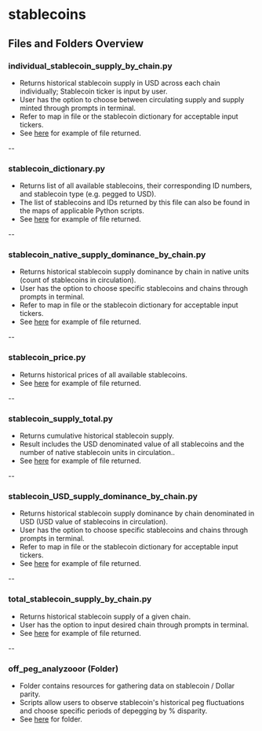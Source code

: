 # stablecoins

## Files and Folders Overview

### individual_stablecoin_supply_by_chain.py

- Returns historical stablecoin supply in USD across each chain individually; Stablecoin ticker is input by user.
- User has the option to choose between circulating supply and supply minted through prompts in terminal.
- Refer to map in file or the stablecoin dictionary for acceptable input tickers.
- See [here](https://github.com/check-sked/crypto_data_resources/blob/main/csv_examples/stablecoins/stablecoin_USDT_circulating_by_chain.csv) for example of file returned.

--

### stablecoin_dictionary.py

- Returns list of all available stablecoins, their corresponding ID numbers, and stablecoin type (e.g. pegged to USD).
- The list of stablecoins and IDs returned by this file can also be found in the maps of applicable Python scripts.
- See [here](https://github.com/check-sked/crypto_data_resources/blob/main/csv_examples/stablecoins/stablecoins.csv) for example of file returned.

--

### stablecoin_native_supply_dominance_by_chain.py

- Returns historical stablecoin supply dominance by chain in native units (count of stablecoins in circulation).
- User has the option to choose specific stablecoins and chains through prompts in terminal.
- Refer to map in file or the stablecoin dictionary for acceptable input tickers.
- See [here](https://github.com/check-sked/crypto_data_resources/blob/main/csv_examples/stablecoins/Ethereum_USDC_NATIVE_supply_dominance.csv.csv) for example of file returned.

--

### stablecoin_price.py

- Returns historical prices of all available stablecoins.
- See [here](https://github.com/check-sked/crypto_data_resources/blob/main/csv_examples/stablecoins/stablecoin_prices.csv) for example of file returned.

--

### stablecoin_supply_total.py

- Returns cumulative historical stablecoin supply.
- Result includes the USD denominated value of all stablecoins and the number of native stablecoin units in circulation..
- See [here](https://github.com/check-sked/crypto_data_resources/blob/main/csv_examples/stablecoins/total_stablecoins_all_chains.csv) for example of file returned.

--

### stablecoin_USD_supply_dominance_by_chain.py

- Returns historical stablecoin supply dominance by chain denominated in USD (USD value of stablecoins in circulation).
- User has the option to choose specific stablecoins and chains through prompts in terminal.
- Refer to map in file or the stablecoin dictionary for acceptable input tickers.
- See [here](https://github.com/check-sked/crypto_data_resources/blob/main/csv_examples/stablecoins/Ethereum_USDC_USD_supply_dominance.csv) for example of file returned.

--

### total_stablecoin_supply_by_chain.py

- Returns historical stablecoin supply of a given chain.
- User has the option to input desired chain through prompts in terminal.
- See [here](https://github.com/check-sked/crypto_data_resources/blob/main/csv_examples/stablecoins/Arbitrum_stablecoin_supply.csv) for example of file returned.

--

### off_peg_analyzooor (Folder)

- Folder contains resources for gathering data on stablecoin / Dollar parity.
- Scripts allow users to observe stablecoin's historical peg fluctuations and choose specific periods of depegging by % disparity.
- See [here](https://github.com/check-sked/crypto_data_resources/tree/main/stablecoins/off_peg_analyzooor) for folder.
